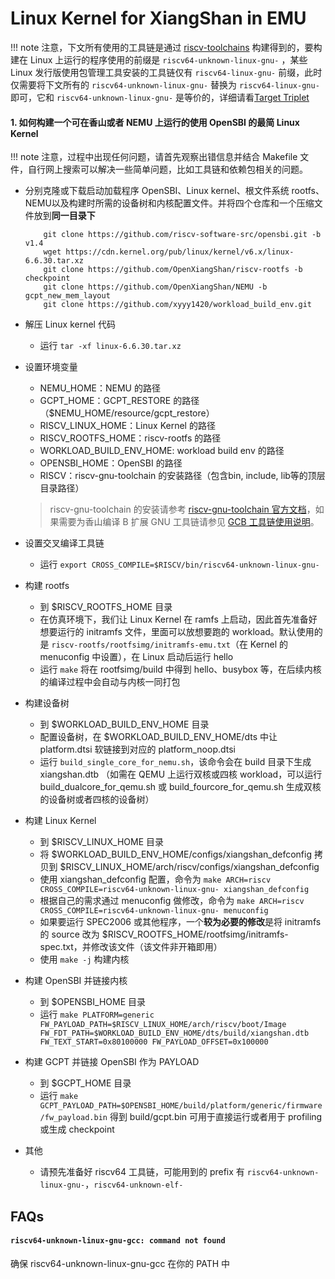 # Linux Kernel for XiangShan in EMU

!!! note
    注意，下文所有使用的工具链是通过 [riscv-toolchains](https://github.com/riscv-collab/riscv-gnu-toolchain) 构建得到的，要构建在 Linux 上运行的程序使用的前缀是 `riscv64-unknown-linux-gnu-` ，某些 Linux 发行版使用包管理工具安装的工具链仅有 `riscv64-linux-gnu-` 前缀，此时仅需要将下文所有的 `riscv64-unknown-linux-gnu-` 替换为 `riscv64-linux-gnu-` 即可，它和 `riscv64-unknown-linux-gnu-` 是等价的，详细请看[Target Triplet](https://wiki.osdev.org/Target_Triplet)

#### 1. 如何构建一个可在香山或者 NEMU 上运行的使用 OpenSBI 的最简 Linux Kernel

!!! note
    注意，过程中出现任何问题，请首先观察出错信息并结合 Makefile 文件，自行网上搜索可以解决一些简单问题，比如工具链和依赖包相关的问题。

- 分别克隆或下载启动加载程序 OpenSBI、Linux kernel、根文件系统 rootfs、NEMU以及构建时所需的设备树和内核配置文件。并将四个仓库和一个压缩文件放到**同一目录下**
     ```shell
         git clone https://github.com/riscv-software-src/opensbi.git -b v1.4
         wget https://cdn.kernel.org/pub/linux/kernel/v6.x/linux-6.6.30.tar.xz
         git clone https://github.com/OpenXiangShan/riscv-rootfs -b checkpoint
         git clone https://github.com/OpenXiangShan/NEMU -b gcpt_new_mem_layout
         git clone https://github.com/xyyy1420/workload_build_env.git
     ```

- 解压 Linux kernel 代码
    - 运行 `tar -xf linux-6.6.30.tar.xz`

- 设置环境变量
    - NEMU_HOME：NEMU 的路径
    - GCPT_HOME：GCPT_RESTORE 的路径（$NEMU_HOME/resource/gcpt_restore）
    - RISCV_LINUX_HOME：Linux Kernel 的路径
    - RISCV_ROOTFS_HOME：riscv-rootfs 的路径
    - WORKLOAD_BUILD_ENV_HOME: workload build env 的路径
    - OPENSBI_HOME：OpenSBI 的路径
    - RISCV：riscv-gnu-toolchain 的安装路径（包含bin, include, lib等的顶层目录路径）
    > riscv-gnu-toolchain 的安装请参考 [riscv-gnu-toolchain 官方文档](https://github.com/riscv-collab/riscv-gnu-toolchain)，如果需要为香山编译 B 扩展 GNU 工具链请参见 [GCB 工具链使用说明](../compiler/gnu_toolchain.md)。

- 设置交叉编译工具链
    - 运行 `export CROSS_COMPILE=$RISCV/bin/riscv64-unknown-linux-gnu-`

- 构建 rootfs
    - 到 $RISCV_ROOTFS_HOME 目录
    - 在仿真环境下，我们让 Linux Kernel 在 ramfs 上启动，因此首先准备好想要运行的 initramfs 文件，里面可以放想要跑的 workload。默认使用的是 `riscv-rootfs/rootfsimg/initramfs-emu.txt`（在 Kernel 的 menuconfig 中设置），在 Linux 启动后运行 hello
    - 运行 `make` 将在 rootfsimg/build 中得到 hello、busybox 等，在后续内核的编译过程中会自动与内核一同打包

- 构建设备树
    - 到 $WORKLOAD_BUILD_ENV_HOME 目录
    - 配置设备树，在 $WORKLOAD_BUILD_ENV_HOME/dts 中让 platform.dtsi 软链接到对应的 platform_noop.dtsi
    - 运行 `build_single_core_for_nemu.sh`，该命令会在 build 目录下生成 xiangshan.dtb （如需在 QEMU 上运行双核或四核 workload，可以运行 build_dualcore_for_qemu.sh 或 build_fourcore_for_qemu.sh 生成双核的设备树或者四核的设备树）

- 构建 Linux Kernel
    - 到 $RISCV_LINUX_HOME 目录
    - 将 $WORKLOAD_BUILD_ENV_HOME/configs/xiangshan_defconfig 拷贝到 $RISCV_LINUX_HOME/arch/riscv/configs/xiangshan_defconfig
    - 使用 xiangshan_defconfig 配置，命令为 `make ARCH=riscv CROSS_COMPILE=riscv64-unknown-linux-gnu- xiangshan_defconfig`
    - 根据自己的需求通过 menuconfig 做修改，命令为 `make ARCH=riscv CROSS_COMPILE=riscv64-unknown-linux-gnu- menuconfig`
    - 如果要运行 SPEC2006 或其他程序，一个**较为必要的修改**是将 initramfs 的 source 改为 $RISCV_ROOTFS_HOME/rootfsimg/initramfs-spec.txt，并修改该文件（该文件非开箱即用）
    - 使用 `make -j` 构建内核

- 构建 OpenSBI 并链接内核
    - 到 $OPENSBI_HOME 目录
    - 运行 `make PLATFORM=generic FW_PAYLOAD_PATH=$RISCV_LINUX_HOME/arch/riscv/boot/Image FW_FDT_PATH=$WORKLOAD_BUILD_ENV_HOME/dts/build/xiangshan.dtb FW_TEXT_START=0x80100000 FW_PAYLOAD_OFFSET=0x100000`

- 构建 GCPT 并链接 OpenSBI 作为 PAYLOAD
    - 到 $GCPT_HOME 目录
    - 运行 `make GCPT_PAYLOAD_PATH=$OPENSBI_HOME/build/platform/generic/firmware/fw_payload.bin` 得到 build/gcpt.bin 可用于直接运行或者用于 profiling 或生成 checkpoint

- 其他
    - 请预先准备好 riscv64 工具链，可能用到的 prefix 有 `riscv64-unknown-linux-gnu-`，`riscv64-unknown-elf-`

## FAQs

#### `riscv64-unknown-linux-gnu-gcc: command not found`

确保 riscv64-unknown-linux-gnu-gcc 在你的 PATH 中
